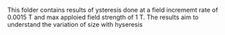 This folder contains results of ysteresis done at a field incrememt rate of 0.0015 T and max apploied field strength of 1 T. The results aim to understand the variation of size with hyseresis

